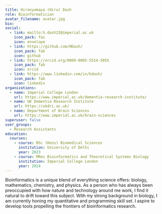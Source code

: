 ```yaml
---
title: Hiranyamaya (Hiru) Dash
role: Bioinformatician
avatar_filename: avatar.jpg
bio: 
social:
  - link: mailto:h.dash23@imperial.ac.uk
    icon_pack: fas
    icon: envelope
  - link: https://github.com/HDash/
    icon_pack: fab
    icon: github
  - link: https://orcid.org/0009-0005-5514-505X
    icon_pack: fab
    icon: orcid
  - link: https://www.linkedin.com/in/hdash/
    icon_pack: fab
    icon: linkedin    
organizations:
  - name: Imperial College London
    url: https://www.imperial.ac.uk/dementia-research-institute/
  - name: UK Dementia Research Institute
    url: https://ukdri.ac.uk/
  - name: Department of Brain Sciences
    url: https://www.imperial.ac.uk/brain-sciences
superuser: false
user_groups:
  - Research Assistants
education:
  courses:
    - course: BSc (Hons) Biomedical Sciences
      institution: University of Delhi
      year: 2023
    - course: MRes Bioinformatics and Theoretical Systems Biology
      institution: Imperial College London
      year: 2024
---
```

Bioinformatics is a unique blend of everything science offers: biology, mathematics, chemistry, and physics. As a person who has always been preoccupied with how nature and technology around me work, I find it natural to drift toward this subject. With my strong background in biology, I am currently honing my quantitative and programming skill set. I aspire to develop tools propelling the frontiers of bioinformatics research.
